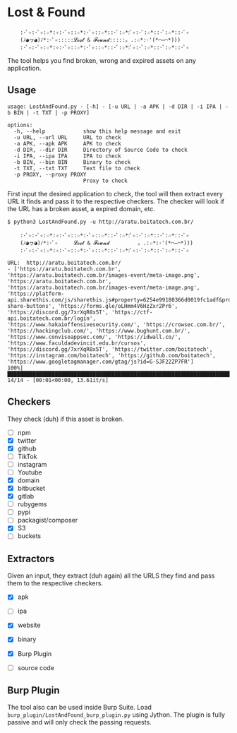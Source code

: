 # Lost & Found
```
    :･ﾟ✧:･ﾟ✧:☆*:✧:･ﾟ✧::☆*:･ﾟ✧::☆*::･ﾟ:☆*:ﾟ✧:･ﾟ:☆*::･ﾟ:☆*::･ﾟ✧
    (ﾉ◕ヮ◕)ﾉ*:･ﾟ✧:::::𝓛𝓸𝓼𝓽 & 𝓕𝓸𝓾𝓷𝓭:::::。.:☆*:･'(*⌒―⌒*)))
    :･ﾟ✧:･ﾟ✧:☆*:✧:･ﾟ✧::☆*:･ﾟ✧::☆*::･ﾟ:☆*:ﾟ✧:･ﾟ:☆*::･ﾟ:☆*::･ﾟ✧
```

The tool helps you find broken, wrong and expired assets on any application. 

## Usage

```
usage: LostAndFound.py - [-h] - [-u URL | -a APK | -d DIR | -i IPA | -b BIN | -t TXT | -p PROXY]

options:
  -h, --help            show this help message and exit
  -u URL, --url URL     URL to check
  -a APK, --apk APK     APK to check
  -d DIR, --dir DIR     Directory of Source Code to check
  -i IPA, --ipa IPA     IPA to check
  -b BIN, --bin BIN     Binary to check
  -t TXT, --txt TXT     Text file to check
  -p PROXY, --proxy PROXY
                        Proxy to check
```

First input the desired application to check, the tool will then extract every URL it finds and pass it to the respective checkers. The checker will look if the URL has a broken asset, a expired domain, etc.

```
$ python3 LostAndFound.py -u http://aratu.boitatech.com.br/

    :･ﾟ✧:･ﾟ✧:☆*:✧:･ﾟ✧::☆*:･ﾟ✧::☆*::･ﾟ:☆*:ﾟ✧:･ﾟ:☆*::･ﾟ:☆*::･ﾟ✧
    (ﾉ◕ヮ◕)ﾉ*:･ﾟ✧     𝓛𝓸𝓼𝓽 & 𝓕𝓸𝓾𝓷𝓭         。.:☆*:･'(*⌒―⌒*)))
    :･ﾟ✧:･ﾟ✧:☆*:✧:･ﾟ✧::☆*:･ﾟ✧::☆*::･ﾟ:☆*:ﾟ✧:･ﾟ:☆*::･ﾟ:☆*::･ﾟ✧
	
URL:  http://aratu.boitatech.com.br/
- ['https://aratu.boitatech.com.br', 'https://aratu.boitatech.com.br/images-event/meta-image.png', 'https://aratu.boitatech.com.br', 'https://aratu.boitatech.com.br/images-event/meta-image.png', 'https://platform-api.sharethis.com/js/sharethis.js#property=6254e99180366d0019fc1adf&product=sticky-share-buttons', 'https://forms.gle/oLHmm4V6HzZxr2Pr6', 'https://discord.gg/7xrXqR8x5T', 'https://ctf-api.boitatech.com.br/login', 'https://www.hakaioffensivesecurity.com/', 'https://crowsec.com.br/', 'https://hackingclub.com/', 'https://www.bughunt.com.br/', 'https://www.convisoappsec.com/', 'https://idwall.co/', 'https://www.faculdadevincit.edu.br/cursos', 'https://discord.gg/7xrXqR8x5T', 'https://twitter.com/boitatech', 'https://instagram.com/boitatech', 'https://github.com/boitatech', 'https://www.googletagmanager.com/gtag/js?id=G-SJF22ZP7FR']
100%|█████████████████████████████████████████████████████████████████████████████████| 14/14 - [00:01<00:00, 13.61it/s]
```

## Checkers

They check (duh) if this asset is broken.

- [ ] npm
- [X] twitter
- [X] github
- [ ] TikTok
- [ ] instagram
- [ ] Youtube
- [X] domain
- [X] bitbucket
- [X] gitlab
- [ ] rubygems
- [ ] pypi
- [ ] packagist/composer
- [X] S3
- [ ] buckets

## Extractors

Given an input, they extract (duh again) all the URLS they find and pass them to the respective checkers.

- [X] apk
- [ ] ipa
- [X] website
- [X] binary
- [X] Burp Plugin
- [ ] source code


## Burp Plugin
The tool also can be used inside Burp Suite. Load `burp_plugin/LostAndFound_burp_plugin.py` using Jython. The plugin is fully passive and will only check the passing requests.

